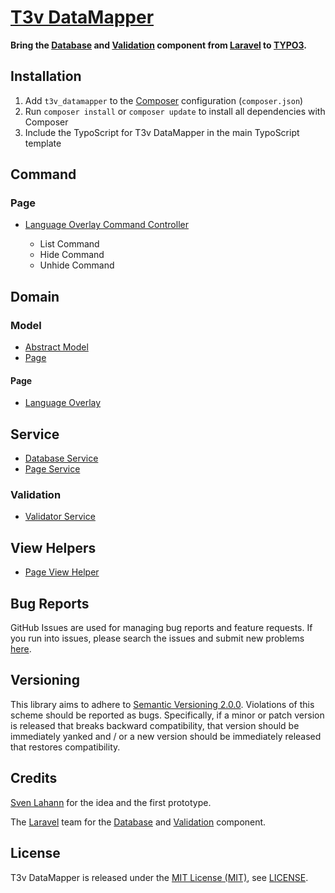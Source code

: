 [T3v DataMapper]
================

**Bring the [Database] and [Validation] component from [Laravel] to [TYPO3].**

Installation
------------

1. Add `t3v_datamapper` to the [Composer] configuration (`composer.json`)
2. Run `composer install` or `composer update` to install all dependencies with Composer
3. Include the TypoScript for T3v DataMapper in the main TypoScript template

Command
-------

### Page

* [Language Overlay Command Controller]

    * List Command
    * Hide Command
    * Unhide Command

Domain
------

### Model

* [Abstract Model]
* [Page]

#### Page

* [Language Overlay]

Service
-------

* [Database Service]
* [Page Service]

### Validation

* [Validator Service]

View Helpers
------------

* [Page View Helper]

Bug Reports
-----------

GitHub Issues are used for managing bug reports and feature requests. If you run into issues, please search the issues
and submit new problems [here].

Versioning
----------

This library aims to adhere to [Semantic Versioning 2.0.0]. Violations of this scheme should be reported as bugs.
Specifically, if a minor or patch version is released that breaks backward compatibility, that version should be
immediately yanked and / or a new version should be immediately released that restores compatibility.

Credits
-------

[Sven Lahann] for the idea and the first prototype.

The [Laravel] team for the [Database] and [Validation] component.

License
-------

T3v DataMapper is released under the [MIT License (MIT)], see [LICENSE].

[Abstract Model]: https://github.com/t3v/t3v_datamapper/blob/master/Classes/Domain/Model/AbstractModel.php "Abstract Model"
[Database Service]: https://github.com/t3v/t3v_datamapper/blob/master/Classes/Service/DatabaseService.php "Database Service"
[Language Overlay Command Controller]: https://github.com/t3v/t3v_datamapper/blob/master/Classes/Command/Page/LanguageOverlayCommandController.php "Language Overlay Command Controller"
[Language Overlay]: https://github.com/t3v/t3v_datamapper/blob/master/Classes/Domain/Model/Page/LanguageOverlay.php "Language Overlay"
[Page Service]: https://github.com/t3v/t3v_datamapper/blob/master/Classes/Service/PageService.php "Page Service"
[Page View Helper]: https://github.com/t3v/t3v_datamapper/blob/master/Classes/ViewHelpers/PageViewHelper.php "Page View Helper"
[Page]: https://github.com/t3v/t3v_datamapper/blob/master/Classes/Domain/Model/Page.php "Page"
[Validator Service]: https://github.com/t3v/t3v_datamapper/blob/master/Classes/Service/Validation/ValidatorService.php "Validator Service"

[Composer]: https://getcomposer.org "Dependency Manager for PHP"
[Database]: https://github.com/illuminate/database "Illuminate Database component"
[here]: https://github.com/t3v/t3v_datamapper/issues "GitHub Issue Tracker"
[Illuminate]: https://github.com/illuminate "The components that make up the Laravel PHP framework."
[Laravel]: https://laravel.com "The PHP Framework For Web Artisans"
[LICENSE]: https://raw.githubusercontent.com/t3v/t3v_datamapper/master/LICENSE "License"
[MIT License (MIT)]: http://opensource.org/licenses/MIT "The MIT License (MIT)"
[Semantic Versioning 2.0.0]: http://semver.org "Semantic Versioning 2.0.0"
[Sven Lahann]: https://github.com/svenlahann "Sven Lahann at GitHub"
[T3v DataMapper]: https://t3v.github.io/t3v_datamapper/ "Bring the Database and Validation component from Laravel to TYPO3."
[TYPO3]: https://typo3.org "The Enterprise Open Source CMS"
[TYPO3voila]: https://github.com/t3v "“UH LÁLÁ, TYPO3!”"
[Validation]: https://github.com/illuminate/validation "Illuminate Validation component"